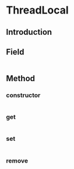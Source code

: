 # ThreadLocal
## Introduction

## Field
> 
```java

```
## Method
### constructor
> 
```java

```

### get
> 
```java

```

### set
> 
```java

```


### remove
> 
```java

```
